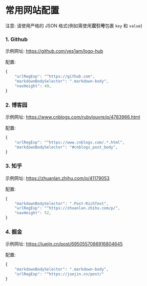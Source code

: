 # 常用网站配置

注意: 请使用严格的 JSON 格式(例如需使用**双引号**包裹 `key` 和 `value`)

### 1. Github 

示例网址: https://github.com/yes1am/logo-hub

配置:
```js
{
    "urlRegExp": "^https://github.com",
    "markdownBodySelector": ".markdown-body",
    "navHeight": 49,
}
```

### 2. 博客园

示例网址: https://www.cnblogs.com/rubylouvre/p/4783966.html

配置:
```js
{
    "urlRegExp": "^https://www.cnblogs.com/.*.html",
    "markdownBodySelector": "#cnblogs_post_body",
}
```

### 3. 知乎

示例网址: https://zhuanlan.zhihu.com/p/41179053

配置:
```js
{
    "markdownBodySelector": ".Post-RichText",
    "urlRegExp": "^https://zhuanlan.zhihu.com/p/",
    "navHeight": 52,
}
```

### 4. 掘金

示例网址: https://juejin.cn/post/6950557086916804645

配置:
```js
{
    "markdownBodySelector": ".markdown-body",
    "urlRegExp": "^https://juejin.cn/post/"
}
```